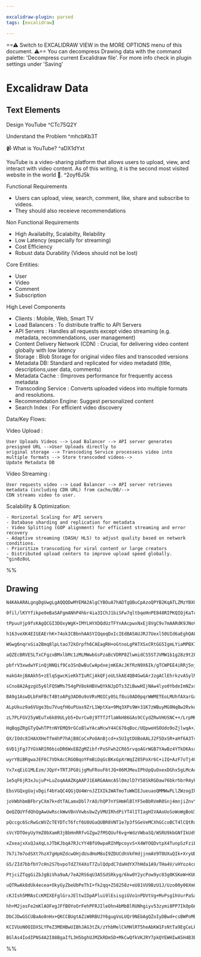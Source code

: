 ```yaml
---

excalidraw-plugin: parsed
tags: [excalidraw]

---
```

==⚠  Switch to EXCALIDRAW VIEW in the MORE OPTIONS menu of this document. ⚠== You can decompress Drawing data with the command palette: 'Decompress current Excalidraw file'. For more info check in plugin settings under 'Saving'


# Excalidraw Data

## Text Elements
Design YouTube ^CTc75Q2Y

Understand the Problem ^mhcbKb3T

📹 What is YouTube? ^aDX1dYxt

YouTube is a video-sharing platform that allows users to upload, view, and interact with video content. As of this writing, it is the second most visited website in the world 🤯. ^2oyf6J5k

Functional Requirements

- Users can upload, view, search, comment, like, share and subscribe to videos.
- They should also receieve recommendations

Non Functional Requirements

- High Availabilty, Scalabilty, Relability
- Low Latency (especially for streaming)
- Cost Efficiency
- Robust data Durability (Videos should not be lost)

Core Entities:
    
- User
- Video
- Comment
- Subscription


High Level Components

- Clients : Mobile, Web, Smart TV
- Load Balancers : To distribute traffic to API Servers
- API Servers : Handles all requests except video streaming (e.g. metadata, recommendations, user management)
- Content Delivery Network (CDN) : Crucial, for delivering video content globally with low latency
- Storage : Blob Storage for original video files and transcoded versions
- Metadata DB: Standard and replicated for video metadatd (title, descriptions,user data, comments)
- Metadata Cache : (Improves performance for frequently access metadata
- Transcoding Service : Converts uploaded videos into multiple formats and resolutions.
- Recommendation Engine: Suggest personalized content
- Search Index : For efficient video discovery

Data/Key Flows:
    
Video Upload :

    User Uploads Videos --> Load Balancer --> API server generates presigned URL -->User Uploads directly to 
    original storage --> Transcoding Service processess video into multiple formats --> Store transcoded videos-->
    Update Metadata DB

Video Streaming :
    
    User requests video --> Load Balancer --> API server retrieves metadata (including CDN URL) from cache/DB/-->
    CDN streams video to user.


Scalability & Optimization:
    
    - Horizontal Scaling for API servers
    - Database sharding and replication for metadata
    - Video Splitting (GOP alignment) for efficient streaming and error recovery
    - Adaptive streaming (DASH/ HLS) to adjust quality based on network conditions.
    - Prioritize transcoding for viral content or large creators
    - Distributed upload centers to improve upload speed globally. ^gin8z8oL

%%
## Drawing
```compressed-json
N4KAkARALgngDgUwgLgAQQQDwMYEMA2AlgCYBOuA7hADTgQBuCpAzoQPYB2KqATLZMzYBXUtiRoIACyhQ4zZAHoFAc0JRJQgEYA6bGwC2CgF7N6hbEcK4OCtptbErHALRY8RMpWdx8Q1TdIEfARcZgRmBShcZQUebQBGAFYEmjoghH0EDihmbgBtcDBQMBKIEm4IAGEAFWwAdkSARR4ATVSSyFhECqgsKHbSzG5neIAGUYAObTqZuonEgGYATh4l

0fil/lKYYfikpe0eBaSAFgmANhP4hbr4ia3IChJ1biSFw7qltbqeHnPE848RIPKQIQjKaTcIEg6zKYLcUYg5hQUhsADWCEqbHwbFIFQAxAhRsdjgNIJpcNg0cpUUIOMQsTi8RJ8QAzdkcskQVmEfD4ADKsHhEkEHi5yNRGIA6s9JFCkSj0QhBTBhehReUQbSIRxwrk0PEQWw4JS1DsDeMQTThHAAJLEfWoPIAXRBrPImXt3A4Qj5IMI9KwFVw8S5

tPpuuYjp9fsKAgQCGI3DOxyWgK+IMYLHYXDQdUzTFYnAAcpwxNxEj8VgC9v7mAARdK9JNoVkEMIgzTCekAUWCmWyjpdIKEcGIuGbrwaPxOazePHucYgRA4aO9vvwIJxVMT3Db+A7S96mH6EkbrGUHFQLWE1S0SDdnCg/MIRnEvERS9ZT4AYrh9Ly5qoMCR59AAgkQl4VMErL9AWpBQOYBAQeCuboFAxpcno2S4AGTBemgMabkuuLggGBDVH0FTnq

h163veXK4EIGEAErhK+74okICBbnhAASYIQqeqDxIcIEdBA5AUJRJ7Uexl50UId6aEghQAL5bMUpTlBI+iSNgmgANKaAs1Rcl077QFRIJDGgIzjFMsxzIsKxzpsS5ASMYzvAsAKJBMEzHFctwgk8xAvGgRzJBsSwTCcJwLOcxKJEk5wgpIgmQpF4mlLCaqfhJEpKoyuIEkSJKhp2lLUuGDLYqVLIcpybq8gKQqWRqSYKpKCAyuFcqRd1SoqmqECd

WGwg6nqrxGia2Bmq8lpLtao72kOrpfh6CAEagRH+oGtnoLgPATXSxCRtGG5IgmLYiaMPBXIlUXwUWaHPUuWavaWHDlmgywzLO5w3HWjbBJOrbtjxS5dmdfYZFkOT5BtEmjuO4MidOD1zosC68au66xhJ24Yrd+6HhJx7CRAACqgYsFE9KoOoCCoAACqimj9ly37ZC+b5QgVpQ81Af4AfgQE5Z04GQWhy4ILBXJZoh7goVBEgYXAWFPrhuqkDte0k

aQZEcBRVESLTxCFgzxBMxlbMc1zMLMWwbGsPzaBcVDRP8ZlwmidCS5STJVMW1b1g28z9t2Fz6maUuOlHfWAAa8TEC0skghZPTWUuh32ZM0yzPMyyrOs7kSZ5YwAto91xWcoyJIsEx8EuYURR+cQ8J83y/P8gKS6C4JZbwA95e+gsCIqGIlcy6CEsS1yVdD1UrfSM8Ek17Lc61I0ddimpLkV0qyvKh9T8q7UVONWqTZIF0zSRc0LRaE8QCtdoOkjb

pbfrV3xwdwYFinQjNNQif9Co3SnDwBuCwApdxejmKEAcJKfRzN9X6Ik/gTCWPEE4iRRj5njg2Jsu4IYHi9qUGGvZ+wI3WiOMcE5SEY0rFjdYONFze3xmAwmpRiZMLJhQqWskJCAF4NwAnzuoClJICcqBCDMEUspBAAB+bmT4+bvmgY+bIotAIVkztLVC0F5ZwQ+kwZWyEZY9EwiCbCUQ8J61ugbCSpF/Cm2EegcRkjpFQFkfIm8Sl7wqKdqxdi7s

makG4njBAAkh5+zElqSgwcKieKkTIuRCjAkQFjoULSkAE4QB4GwGArJzgAClEhrkzvASylMuR5zGAXJyxdXJlxBJXcYJxtAnAXPFDYKULhA1CifNA5wLhdL6Y3c4lxRj93Sr7bgDQYQcDhOPIa096qzwgPPCqXIKRUlXnVJkG9N7bz5LvK++8upnx6n1duLdCrn3OSKS5p0ppRgfs4p+sBFqv3fmtL+m1/zbUceA7SACJC4BOMA86oDdqgvjEwpY

sCno8A2AgzgU5y6lFQSWMs754gPV8okHBVwQYkNJpDTs3ZiBwwHIjNAw4lyo0YbdeImNZxsIWLjJcK41zcOIkTNgO4KXkP0e4iA/jFG+NQLgVAZhLZsGcMwaRRtlmoB8BOb8pB9C2xkQQHEFB5FCDCCwJmbBUCjhxLgYg1A5WEAQBQagAAdE2jMAy9HINgHxTx1B2oVagWxCNtCoDAvItgrJbbpIoEbRCyzbVqGlZHMI2FiAuv0GwZEdrWDNlQBQ

BA9g1AswDLbFmFBcT4BtoAPg3AD0u9oVRvMOICy0SLf8ui0AD0pqrWWMETEoLMUhfAXarGaxsdrexv8eGQBceRfASSJCSvvNK2V8qECKuVbgVVyh1X4E1biHV6g9V8jYIai1Jr5EYQtT4Ng1rbVmAdba8OsjshMEpN6tQkg/WroDU+INIaw0RvUFGmNAZlDxp8ekpNCAU2oHTZmsw2bEy5vzQhp9Jbc3lqrbWxiztXaNrIeTXhPtYmvHiYHRJZt0

ALpUkuz9a6VUge3bu7VuqfH6uPUas9ZrL1WptXa+9Mq3XPs9W+31K7zWBuyMG0NqBw2RvkdGtQIGwOJrtsmzgNtYM+Pg4Wm2eaC29FQ5HMtpAK2oBrXW7JJRcllFum/AMEwjATDYAAGXMtU7OGdc67HWHUbQiUZkAjqLAhcBK2nDAuKJWBAJYHzAuAue5pQ24DRErg5ISxPgEuJXUPuyDSgZWIwaG4o9ln5TWZiDZBJ4gICq1V3ZK9arr0aiclqZ

zL7PLFGV25yWEuTx6k89ULyb5+DvrCw0j9TTfJflaWkH86GAs9CCydZRwVHUSNC++/LrpMKuA3bpowcHoreicc4WLIA4o4Og/FsDiRTOOAPORoMEDowEVS2GNDBwApRgw9GbKWEcvnBwwjXC4VLb4SKgjQiqY/jpF6nMBBUBsQAI5CEIIEOlzAXUuucKgamnG8BXktde3jd7HWoDCBu7AkhbV6H0HS21RAMS2vXYEATNtmBaGYNgI21GL1ieYNoL

HqBqgZRgGTyQwhTPtnNYEMQ9rGCoBlwYAcaMcwY44C676qBoc/UQpweHSOUdo9oZjlwqA+JDxDfQXCO7NC8lgLa/k7hcC2/wPbhHQRne8jNIL5zx7UDOcYT9UXAAKcIiB5r6tF1qsnKIQgAWWQASkF1iTNPZ2TmHtUHwXLE7DGp8WjWV9YRCe6ILAVAweABqJBV3yOVRLm2HA2A+OoziZESf1ccCxCzns2RFPhGQC61AQ/UCC9x0wQXVeFXJ6Vwj

QX/IOdc8IHAXXHeTfm4hP7hAjB8CoCxPoOAnBjcd+x5UIgtDUBoAALJ2F5DxSR+aHf6A3T46oFefdE9QAAIQINYMQpq0DVDmqOASiECaDMQswoi4Dp7YBcZgSsy2ioD8hMCfSC5wEIFIGkCfQX5m7hzBDyL6oK4IDI7hA5CoBuAIDL60Yx6BCtpqqh7aDKDBqZBRAF62qK605ZAq6cDMC2rGpMAwbWDRDwzZDt4n4/rZCoCgyEBZii7FhPbGZojl

6VD1jFgJ7YGVARIR6bioDR6WxEBZgMZibfrPoSFwh2CR65rvqoAGrWGB7YAwBz4YTkDKAsxoCf44iaCIFOFCE6G4gyZGyuI75GE8h4Gs7hLWCc5sCWw2znZq7Y6X5PbWoTiF6f5oCCjhwbo2yPqBA+BIQ5rR5GHMFJFQA2zB6IRQDBC2qWyc5GzL6q7UB8GkCoCsHfocGDiiGoAJEsHJG76Uh2xoDB62j76oiMDyKICkBapP4/QszR7uhEHcTZDi

wyrYBiBRgwaJEF6C7VDkAcCRGOBqoYFmBiDqGcBKxGpXrWqIZ85PoXr6C+iIQ+AzF7oTj4GMyBCijMSq4C6m5sQ07K4Tg5ioA97+AIBpF+AuGZrjGCAmxEBvg2wSZQBz4hCiAfq2gHTYE/h+Hyw8jzQIxUHAF6AyEm71jJEKCGQICi4/gGryCD7D4uqT5frUwXE2wD4d7D444mo47MnyIMkZqoDODOAAB8/uH+3+O60xTRApwpaBZOyB/BLhusjC

Yx7xqEiG1MLEzm/JQpY+TRTJPG8ijgMuFRouF6tJQ+06MJMeuIPhUpQuOxexDGhx5gLMcAqIqxYQaxRh7q5qdxruS+wQvh2qLxWpwpgouIEB9peg0RtGzAUpZpXJaMLMXRxRKRJuvJXhNB8eW6rJ7J8ZOphBxByI8iRhtpvu1qX+P+EpIZIa8BspmB/BgQKIcu4Q6x3RUQ5eAY2Avg+xW6yhxYOOGpah7oBgAafRCACg9Yn+CgcZV4w+fZ1BcexZ

1e5qF6jR3xJujuP+LuZoqAAAZKgAAPJ1EARGAAmcA5l0mzlD7Y58SkRGDaw76bkrhbrR4ykmooFXn8mSHJEUhhBi6ZEMbZEUFEB4Ar6BmtkpnxnY7pn8i5EyAMbB4ADiB5rMMqMsdKQ5WJ0BmePiEocegFjMTAqITRiuRJn52OYE44dR8ueFtBW6we9YYE/IfECgZuzm/IahF61qAAVnnqgMjgQDub+YhpwLtPIbiIoSmoptwd8eydjuzOwMBm+O

EbsVGQxgUajvDgif4bYaQC4QGjQU4WrnJZIXIk2WATmoTuWWIEJueuaoQMMWwPLlZWzogIhmYRSHyDAHWs2uok2l+L+K2uLHoqBCeEOhID2orP2irJYurNYkuLYjrPhItgKqUBaW4lDjDivvrvMajsITkCbtjjqfIvjtxkTrevaqTuTiidTjPtkPToQIzv+Szo+uzvYIvjzuanzt8djsLhSWLvXmhYIIQbLlvizOwf8SvmrhrqJdrrDnrjvgbnle

joVWbhbmBFbryCXm7k+dtTALamxDbl7rAO/hQP7nYSHmHlBlYF5eBbRVmR0Snj4mnjiZnvYdnrnpmgXpIcXtuWXpXsubXuLr6A3k3qgC3hmlAO3i6l3izD3uUfajSZ+aPiahPsudPm0YiabvPu1bUSvibi6uvh+s5mNTvnvgfrqIOKtafjhfIlfjfpUffpoI/s/kLm/qbmWTbGKb/oWNgYAc0WZdzuAeEdAbAbWYcYWKgeLXKf/jgfSKEQQYEIWa

QeQZQUYfdQhQgAwUwRsckWwVBnVVwbsbwZyVMUIRhdPiYT4lITIagHIVAAoUoSoWoWgBoUIFobaroUENIUwIYcucYb0KYR4RYT6h+jYTuoHe9djd4fpW4R4V4dafpdHulUEf7SES2Y+pAapVEVcYWKroLsmd9ZOWkdbJkWETkSBSyuBYUbrSUeXuUYzdUYvnUdwQ0ZyS0X8bQh0YXT0ZUGOdgYMY5aMeqkwJMTzeBXMcQYsaLpSO6RBZsabtsREW

pQccgc6ScRwGcWVZcTEYDTcT6fcf6U8UGaQUBR8VNT1e7p3fSGeVeMCXhGCcoBCT4lCQtRxPCeIVjdjkgRTqieiWgJiU0diRnniUYQSU5UwA4R3iSVEGSf1VSexheUPvSf7XqR/qyXmZyWg9ajyXvaWaKZWX/tWW+TLagAqS+r0MqfJLqDbOqZqVKfmdgw6ALUaUsaaZ+SnVac4SzLaUvdnT2YgWvcca6UKnqHqFQd6TBofY8YGU/qQbaWGSzlnX

sVcYDTOeyUyYmZ0bXamR3jBbHnRRfvGZgw2fMSQUuf6vg+WdzVWbaSQ/WSRU9kbGNfIkUd9cHp2d2QxvOXQ0OaiDqngJTuOZOdOUKfGfOfdRY1+quSauuR3rtX9aLvuUeYhCebfUgyPuRWbneQ+Yge4OpX4fYx+SZTA87qECzMzgI0BbkaBYCdHm48kVBagDBXBbGvRchahYJZeBheBcA7iRIRrWqo+kRX4aRZA005RbgNRRUwY1meXoxcxaxXxO

xZxeajxXxQJaXqLsJTbKJbqA7RJcYY4BfU0wpaRIhMpcoyvS+X4WYOQDvtpX4TunpSzFziEEZU0/WILaAeATbC5QGgjLzReg5SI85cyWTm5TbB5ZHj5UuExCEm7JxBEoIsuERkJCRrlpAEHBRhAHNdlYtblUblTcfhybzaVS5RVfxtVZTrVZjQ1U1czizK1QvtzhAV1YDZfX1aLnXiDUNdLlBmCGNSNYbbfdNRdrNVlXDgS8jstUfoLkTZbtbntQ

7k7i7m7odSXt7hzX7gHpHZdcwOHjdUsdHoM8oI9ZDUCdhVkFHdjjnmAV9T0UXuQIk+XryUDYNY3s3izK3lDSbrDUCb3ohP3sY6bjqWjVPqbnvnSnPiy0vvjavhwAqyTdvrvgYBTXK5G2foONgdfi7nflKA/ogU/ghGze/tY4Q7zQAUAd8xZRGVATiWLegTLXETWU2w43TXLcQArXyAWdxEWWQTgBQVpv7aa+XlrYwfPXrcK20UbTwaevwWbS4RbZ

G5/ZId7bbfbY7cHn2S7bvpoTdZ7X4XoT7ZulQdpdC7daHdYX7hHda1A9/THa4V/vHYoz4cnQETOlQena8RHJGTnTEXndwQXTo5IakV4RkaQFkW8cBXkYhhpf6g03XWUWoI3eEM3VNW3fwR3XVTkN3SB33UEwPUMaCy2eMWPdMRPUrQscacsXPYh7gFsX+wI06cca7acWYucTxqowqvIpI76Q8QGWPafdB+fV8dngbTO7fQGyCY/c/SPSwG/XCQHb

PtjciZTqgGiZbJgBiVha9aA/7eA2RS6qU3A5SdSRkyg/6kw0Y2ycPow9yc03g0KSKeW+KUQ3Y7We+fKVkBQ6RyqZeGqRqSGfZ/qSw1BjR+w+yZw8iInTw853ww6avZgevSI+6eI16dkAfX6TI0J/Igo04XW/w9xzXuo3Z99kmSB5OWmf7YKJmQxhZ5+fmVR+Y1QVY1zRW5Kc50U6Y02S45O+2R4z9F42qj44OTof46OUExOVOaV0PhE7M1Eyueam

uQTRwAk8dUk4ecea+OkyGyZbeUbPeThI+fk2qq+Z58258z+eU81VU9BzU1J/Uzo00y06Xm0+Xh02hahD09Hn0zhQuYY8M6QMRcK2RSZZM9MwD3MwxUxSxWxRxVxus5mps0JeU7s1ePs47VJSc1k2c0pYV4lzc00Xc1pau08xuvpW8xOLiMZcPtjl8yAbW38+CzZR6nZbIkPSzP8wazdGQ8HV5RZiUBpDkvHLZsQBXqMJgD+JIOL25t0OrDnBJHnF

cKJIsh5MMAsCcKMIXEFglGrxJEltwIDpAPlui9lEsisgiGVo1nPDVtVg+MvPsg1hVurPaSaIENkKcm1KqHvB1tckqF1qfA8n1m1gNn7xJNqCNu8gaLNBNkBA0tNjaP8gysjELD/ClftFp8GKMOtrCk4qUGEEwrgp8PttggsIdtwOX6YtmLitMa8ClJcLOEFlXxJA9uStwJ7K9tQvlZdEtsyj9uynONAr5HjHyiDqlZAGDnuJSqFVTGGORuKvWs+H

hh+M2josFe2mKlAOFegJFfBOYoOrFehPFRJIleOhn4bMbBlRUNhgiyv53zymi8PP7IkOpOAMjBAFM3AOkb0NwFpNABlEyDQRiMWwBgJVW/xO9qUNvLZJvFZADAIA2AEQB7ygC2heg+gWrsVBd6297etWUAYgOB4IxUBGQCATVCgFYDoAbvDdAjHgH4DkBRA/QD+B3ih8xog2QoAgKQGEC0BGA4+P1CD6QBaBnAjINwIvg+8Lk4ffgRwOyD0Cc8w2

DbCJDwGSCUBaAo8nHx+QKCCBUgtAZiW0RBUJY6gugVoLUQr9NEbAgQZoIyDBwd+csBWPoMEHoCogCEMCMD2PQZRrUBMVKuwI0FKCMgPeYgE4NRAUBXBtmDdAEJoGKD6B/g49NUHcwSBaoYQrwfQJ/BbQc8aofPmNC5zYh8AScbgFMmSC5Z0hqIPkG0HbTjBDgvcAEPkPvIGA/+H0AgNxFeCWYJBCQtATIJATR90AcQ0ATSBIB+VIogsN+EbGICCg

KCIVUoN0OIDX5LYPeZ3MEHBwUIBhJAG3tZk/zYhbMelCkMHlRT5heAbKW1FsNtTa9EgCeLkGxGUC+gN0FQdYbgE2ELBEQvAW4XsIeGoBDhxwxoZ4OQHCCUmqudwaAPdBAo2IdMEDDUIkhZAZhTCB/qfyICawPYyLEECbCAEwjIkJEZiCuCRZIiJIxbDEKQGLBAoO+sIpcJiKYDTDOY4I5Fm8LsDcVwuzAfkCbDgCTCEAxI2YdP1FRsDX0PtQAtiG

BGlAs4IodIPNS4A2I88BgaIfL3H5bghUJMZkRDm5D+MkCwQfkVKJRY7pkQYEWHIwA5H4B3Bb/MAML0gDfs/+akEAGpCAA===
```
%%